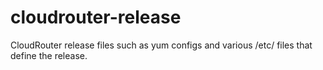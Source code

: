 # cloudrouter-release
CloudRouter release files such as yum configs and various /etc/ files that define the release.
